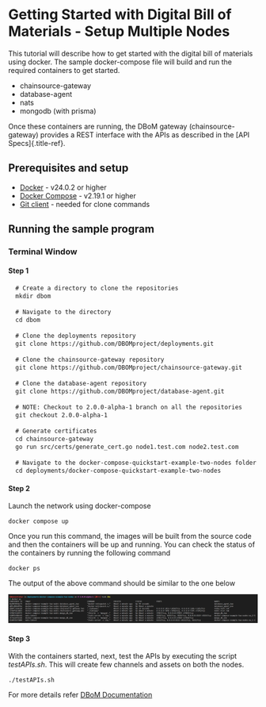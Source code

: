 # Getting Started with Digital Bill of Materials - Setup Multiple Nodes

This tutorial will describe how to get started with the digital bill of
materials using docker. The sample docker-compose file will build and
run the required containers to get started.

- chainsource-gateway
- database-agent
- nats
- mongodb (with prisma)

Once these containers are running, the DBoM gateway
(chainsource-gateway) provides a REST interface with the APIs as
described in the [API Specs]{.title-ref}.

## Prerequisites and setup

- [Docker](https://www.docker.com/products/overview) - v24.0.2 or higher
- [Docker Compose](https://docs.docker.com/compose/overview/) - v2.19.1 or higher
- [Git client](https://git-scm.com/downloads) - needed for clone commands

## Running the sample program

### Terminal Window

#### Step 1

``` shell
  # Create a directory to clone the repositories
  mkdir dbom

  # Navigate to the directory
  cd dbom

  # Clone the deployments repository
  git clone https://github.com/DBOMproject/deployments.git

  # Clone the chainsource-gateway repository
  git clone https://github.com/DBOMproject/chainsource-gateway.git

  # Clone the database-agent repository
  git clone https://github.com/DBOMproject/database-agent.git

  # NOTE: Checkout to 2.0.0-alpha-1 branch on all the repositories
  git checkout 2.0.0-alpha-1

  # Generate certificates
  cd chainsource-gateway
  go run src/certs/generate_cert.go node1.test.com node2.test.com
  
  # Navigate to the docker-compose-quickstart-example-two-nodes folder
  cd deployments/docker-compose-quickstart-example-two-nodes
```

#### Step 2

Launch the network using docker-compose

``` shell
docker compose up
```

Once you run this command, the images will be built from the source code
and then the containers will be up and running. You can check the status
of the containers by running the following command

``` shell
docker ps
```

The output of the above command should be similar to the one below

<p align="center">
  <img src="images/docker-ps.png">
</p>

#### Step 3

With the containers started, next, test the APIs by executing the script *testAPIs.sh*. This will create few channels and assets on both the nodes.

``` shell
./testAPIs.sh
```

For more details refer [DBoM Documentation](https://dbom-project.readthedocs.io/en/2.0.0-alpha-1/what-dbom.html)
